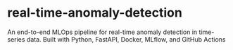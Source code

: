 # real-time-anomaly-detection

An end-to-end MLOps pipeline for real-time anomaly detection in time-series data. Built with Python, FastAPI, Docker, MLflow, and GitHub Actions
